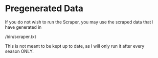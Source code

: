 # Pregenerated Data

If you do not wish to run the Scraper, you may use the scraped data that I have generated in

/bin/scraper.txt

This is not meant to be kept up to date, as I will only run it after every season ONLY.
